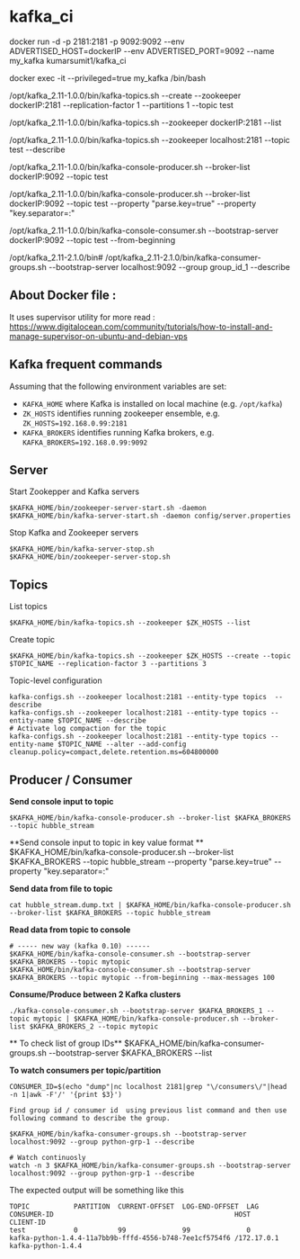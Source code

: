 # kafka_ci

docker run -d -p 2181:2181 -p 9092:9092 --env ADVERTISED_HOST=dockerIP --env ADVERTISED_PORT=9092 --name my_kafka kumarsumit1/kafka_ci

docker exec -it --privileged=true my_kafka /bin/bash

/opt/kafka_2.11-1.0.0/bin/kafka-topics.sh --create --zookeeper dockerIP:2181 --replication-factor 1 --partitions 1 --topic test

/opt/kafka_2.11-1.0.0/bin/kafka-topics.sh --zookeeper dockerIP:2181 --list

/opt/kafka_2.11-1.0.0/bin/kafka-topics.sh --zookeeper localhost:2181 --topic test --describe

/opt/kafka_2.11-1.0.0/bin/kafka-console-producer.sh --broker-list dockerIP:9092 --topic test

/opt/kafka_2.11-1.0.0/bin/kafka-console-producer.sh --broker-list dockerIP:9092 --topic test --property "parse.key=true" --property "key.separator=:"

/opt/kafka_2.11-1.0.0/bin/kafka-console-consumer.sh --bootstrap-server dockerIP:9092 --topic test --from-beginning

/opt/kafka_2.11-2.1.0/bin# /opt/kafka_2.11-2.1.0/bin/kafka-consumer-groups.sh --bootstrap-server localhost:9092 --group group_id_1 --describe

## About Docker file :
It uses supervisor utility for more read :
https://www.digitalocean.com/community/tutorials/how-to-install-and-manage-supervisor-on-ubuntu-and-debian-vps



## Kafka frequent commands

Assuming that the following environment variables are set:
- `KAFKA_HOME` where Kafka is installed on local machine (e.g. `/opt/kafka`)
- `ZK_HOSTS` identifies running zookeeper ensemble, e.g. `ZK_HOSTS=192.168.0.99:2181`
- `KAFKA_BROKERS` identifies running Kafka brokers, e.g. `KAFKA_BROKERS=192.168.0.99:9092`

## Server

Start Zookepper and Kafka servers

    $KAFKA_HOME/bin/zookeeper-server-start.sh -daemon
    $KAFKA_HOME/bin/kafka-server-start.sh -daemon config/server.properties

Stop Kafka and Zookeeper servers

    $KAFKA_HOME/bin/kafka-server-stop.sh
    $KAFKA_HOME/bin/zookeeper-server-stop.sh

## Topics 

List topics

    $KAFKA_HOME/bin/kafka-topics.sh --zookeeper $ZK_HOSTS --list

Create topic

    $KAFKA_HOME/bin/kafka-topics.sh --zookeeper $ZK_HOSTS --create --topic $TOPIC_NAME --replication-factor 3 --partitions 3 

Topic-level configuration 

    kafka-configs.sh --zookeeper localhost:2181 --entity-type topics  --describe
    kafka-configs.sh --zookeeper localhost:2181 --entity-type topics --entity-name $TOPIC_NAME --describe
    # Activate log compaction for the topic
    kafka-configs.sh --zookeeper localhost:2181 --entity-type topics --entity-name $TOPIC_NAME --alter --add-config cleanup.policy=compact,delete.retention.ms=604800000

## Producer / Consumer

**Send console input to topic**

    $KAFKA_HOME/bin/kafka-console-producer.sh --broker-list $KAFKA_BROKERS --topic hubble_stream
	
**Send console input to topic in key value format **	
$KAFKA_HOME/bin/kafka-console-producer.sh --broker-list $KAFKA_BROKERS --topic hubble_stream --property "parse.key=true" --property "key.separator=:"

**Send data from file to topic**

    cat hubble_stream.dump.txt | $KAFKA_HOME/bin/kafka-console-producer.sh --broker-list $KAFKA_BROKERS --topic hubble_stream
	
**Read data from topic to console**

    # ----- new way (kafka 0.10) ------
    $KAFKA_HOME/bin/kafka-console-consumer.sh --bootstrap-server $KAFKA_BROKERS --topic mytopic   
    $KAFKA_HOME/bin/kafka-console-consumer.sh --bootstrap-server $KAFKA_BROKERS --topic mytopic --from-beginning --max-messages 100


**Consume/Produce between 2 Kafka clusters**
    
    ./kafka-console-consumer.sh --bootstrap-server $KAFKA_BROKERS_1 --topic mytopic | $KAFKA_HOME/bin/kafka-console-producer.sh --broker-list $KAFKA_BROKERS_2 --topic mytopic

** To check list of group IDs**
$KAFKA_HOME/bin/kafka-consumer-groups.sh --bootstrap-server $KAFKA_BROKERS --list	

**To watch consumers per topic/partition**

    CONSUMER_ID=$(echo "dump"|nc localhost 2181|grep "\/consumers\/"|head -n 1|awk -F'/' '{print $3}')
	
	Find group id / consumer id  using previous list command and then use following command to describe the group.
	
	$KAFKA_HOME/bin/kafka-consumer-groups.sh --bootstrap-server localhost:9092 --group python-grp-1 --describe
	
    # Watch continuosly
    watch -n 3 $KAFKA_HOME/bin/kafka-consumer-groups.sh --bootstrap-server localhost:9092 --group python-grp-1 --describe   

The expected output will be something like this

	TOPIC           PARTITION  CURRENT-OFFSET  LOG-END-OFFSET  LAG             CONSUMER-ID                                             HOST            CLIENT-ID
	test            0          99              99              0               kafka-python-1.4.4-11a7bb9b-fffd-4556-b748-7ee1cf5754f6 /172.17.0.1     kafka-python-1.4.4